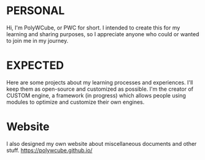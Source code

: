 # PERSONAL
Hi, I'm PolyWCube, or PWC for short.
I intended to create this for my learning and sharing purposes, so I appreciate anyone who could or wanted to join me in my journey.

# EXPECTED
Here are some projects about my learning processes and experiences. I'll keep them as open-source and customized as possible.
I'm the creator of CUSTOM engine, a framework (in progress) which allows people using modules to optimize and customize their own engines.

# Website
I also designed my own website about miscellaneous documents and other stuff. 
https://polywcube.github.io/
